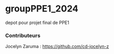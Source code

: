 # groupPPE1_2024
depot pour projet final de PPE1
### Contributeurs
Jocelyn Zaruma : https://github.com/cd-jocelyn-z

